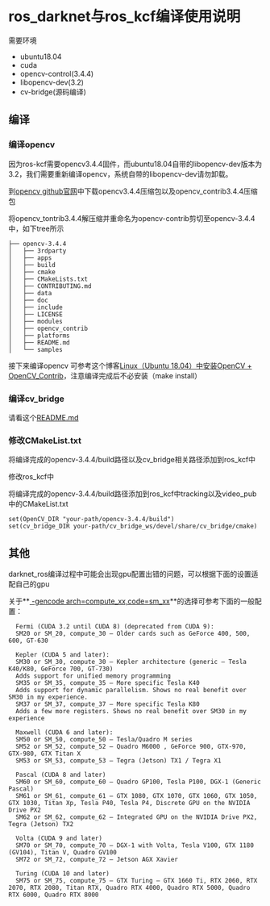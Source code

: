 # ros_darknet与ros_kcf编译使用说明

需要环境

- ubuntu18.04 
- cuda
- opencv-control(3.4.4)
- libopencv-dev(3.2)
- cv-bridge(源码编译)

## 编译

### 编译opencv

因为ros-kcf需要opencv3.4.4固件，而ubuntu18.04自带的libopencv-dev版本为3.2，我们需要重新编译opencv，系统自带的libopencv-dev请勿卸载。

到[opencv github官网](https://github.com/opencv)中下载opencv3.4.4压缩包以及opencv_contrib3.4.4压缩包

将opencv_tontrib3.4.4解压缩并重命名为opencv-contrib剪切至opencv-3.4.4中，如下tree所示

```
├── opencv-3.4.4
│   ├── 3rdparty
│   ├── apps
│   ├── build
│   ├── cmake
│   ├── CMakeLists.txt
│   ├── CONTRIBUTING.md
│   ├── data
│   ├── doc
│   ├── include
│   ├── LICENSE
│   ├── modules
│   ├── opencv_contrib
│   ├── platforms
│   ├── README.md
│   └── samples
```

接下来编译opencv 可参考这个博客[Linux（Ubuntu 18.04）中安装OpenCV + OpenCV_Contrib](https://www.cnblogs.com/zzy1024/p/11405641.html)，注意编译完成后不必安装（make install）

### 编译cv_bridge

请看这个[README.md](https://gitee.com/bingobinlw/cv_bridge/blob/master/README.md)

### 修改CMakeList.txt

将编译完成的opencv-3.4.4/build路径以及cv_bridge相关路径添加到ros_kcf中

修改ros_kcf中

将编译完成的opencv-3.4.4/build路径添加到ros_kcf中tracking以及video_pub中的CMakeList.txt

```
set(OpenCV_DIR "your-path/opencv-3.4.4/build")    
set(cv_bridge_DIR your-path/cv_bridge_ws/devel/share/cv_bridge/cmake)
```

## 其他

darknet_ros编译过程中可能会出现gpu配置出错的问题，可以根据下面的设置适配自己的gpu

关于**<u> -gencode arch=compute_xx,code=sm_xx</u>**的选择可参考下面的一般配置：

```
  Fermi (CUDA 3.2 until CUDA 8) (deprecated from CUDA 9):
  SM20 or SM_20, compute_30 – Older cards such as GeForce 400, 500, 600, GT-630
  
  Kepler (CUDA 5 and later):
  SM30 or SM_30, compute_30 – Kepler architecture (generic – Tesla K40/K80, GeForce 700, GT-730)
  Adds support for unified memory programming
  SM35 or SM_35, compute_35 – More specific Tesla K40
  Adds support for dynamic parallelism. Shows no real benefit over SM30 in my experience.
  SM37 or SM_37, compute_37 – More specific Tesla K80
  Adds a few more registers. Shows no real benefit over SM30 in my experience
  
  Maxwell (CUDA 6 and later):
  SM50 or SM_50, compute_50 – Tesla/Quadro M series
  SM52 or SM_52, compute_52 – Quadro M6000 , GeForce 900, GTX-970, GTX-980, GTX Titan X
  SM53 or SM_53, compute_53 – Tegra (Jetson) TX1 / Tegra X1
  
  Pascal (CUDA 8 and later)
  SM60 or SM_60, compute_60 – Quadro GP100, Tesla P100, DGX-1 (Generic Pascal)
  SM61 or SM_61, compute_61 – GTX 1080, GTX 1070, GTX 1060, GTX 1050, GTX 1030, Titan Xp, Tesla P40, Tesla P4, Discrete GPU on the NVIDIA Drive PX2
  SM62 or SM_62, compute_62 – Integrated GPU on the NVIDIA Drive PX2, Tegra (Jetson) TX2
  
  Volta (CUDA 9 and later)
  SM70 or SM_70, compute_70 – DGX-1 with Volta, Tesla V100, GTX 1180 (GV104), Titan V, Quadro GV100
  SM72 or SM_72, compute_72 – Jetson AGX Xavier
  
  Turing (CUDA 10 and later)
  SM75 or SM_75, compute_75 – GTX Turing – GTX 1660 Ti, RTX 2060, RTX 2070, RTX 2080, Titan RTX, Quadro RTX 4000, Quadro RTX 5000, Quadro RTX 6000, Quadro RTX 8000
  
  
```

  